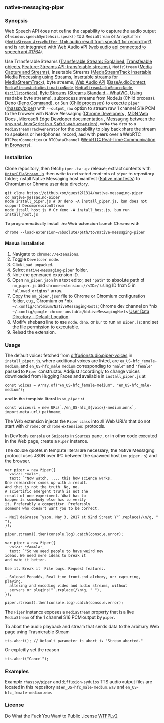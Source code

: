 ### native-messaging-piper

### Synopsis

Web Speech API does not define the capability to capture the audio output
of `window.speechSyntehsis.speak()` to a `MediaStream` or `ArrayBuffer` 
([`MediaStream`, `ArrayBuffer`, `Blob` audio result from speak() for recording?](https://lists.w3.org/Archives/Public/public-speech-api/2017Jun/0000.html)), 
and is not integrated with Web Audio API ([web audio api connected to speech api #1764](https://github.com/WebAudio/web-audio-api/issues/1764)).

Use Transferable Streams ([Transferable Streams Explained](https://github.com/whatwg/streams/blob/main/transferable-streams-explainer.md), [Transferable objects](https://developer.mozilla.org/en-US/docs/Web/API/Web_Workers_API/Transferable_objects), [Feature: Streams API: transferable streams](https://chromestatus.com/feature/5298733486964736)), 
`MediaStream` ([Media Capture and Streams](https://www.w3.org/TR/mediacapture-streams/)), Insertable Streams ([MediaStreamTrack Insertable Media Processing using Streams](https://www.w3.org/TR/mediacapture-transform/), [Insertable streams for MediaStreamTrack](https://developer.chrome.com/docs/capabilities/web-apis/mediastreamtrack-insertable-media-processing)), byte streams,
[Web Audio API](https://www.w3.org/TR/webaudio/) ([BaseAudioContext](https://webaudio.github.io/web-audio-api/#BaseAudioContext), [`MediaStreamAudioDestinationNode`](https://webaudio.github.io/web-audio-api/#MediaStreamAudioDestinationNode), [`MediaStreamAudioSourceNode`](https://webaudio.github.io/web-audio-api/#MediaStreamAudioDestinationNode), [`OscillatorNode`](https://webaudio.github.io/web-audio-api/#OscillatorNode)), [Byte Streams](https://github.com/whatwg/streams/blob/main/byte-streams-explainer.md) ([Streams Standard - WhatWG](https://streams.spec.whatwg.org/), [Using readable byte streams](https://developer.mozilla.org/en-US/docs/Web/API/Streams_API/Using_readable_byte_streams)),
subprocess streams from Node.js ([Child process](https://nodejs.org/api/child_process.html#processchdirdirectory)), Deno ([Deno.Command](https://docs.deno.com/api/deno/~/Deno.Command)), or Bun ([Child processes](https://bun.sh/docs/api/spawn)) to execute `piper` ([rhasspy/piper](https://github.com/rhasspy/piper)) with 
`--output_raw` option to stream raw 1 channel S16 PCM to the browser with
Native Messaging ([Chrome Developers](https://developer.chrome.com/docs/extensions/mv3/nativeMessaging/)
, [MDN Web Docs](https://developer.mozilla.org/en-US/docs/Mozilla/Add-ons/WebExtensions/Native_messaging)
, [Microsoft Edge Developer documentation](https://learn.microsoft.com/en-us/microsoft-edge/extensions-chromium/developer-guide/native-messaging)
, [Messaging between the app and JavaScript in a Safari web extension](https://developer.apple.com/documentation/safariservices/messaging-between-the-app-and-javascript-in-a-safari-web-extension)), write the data to a `MediaStreamTrackGenerator` for the
capability to play back share the stream to speakers or headphones, record,
and with peers over a WebRTC `RTCPeerConnection` or `RTCDataChannel` ([WebRTC: Real-Time Communication in Browsers](https://www.w3.org/TR/webrtc/)).

### Installation

Clone repository, then fetch `piper` `.tar.gz` release; extract contents with 
[`UntarFileStream.js`](https://gist.githubusercontent.com/guest271314/93a9d8055559ac8092b9bf8d541ccafc/raw/11589448b41116c3f45978810e6a284f5d565a63/UntarFileStream.js) 
then write to extracted contents of `piper` to repository folder; 
install Native Messaging host manifest ([Native manifests](https://developer.mozilla.org/en-US/docs/Mozilla/Add-ons/WebExtensions/Native_manifests)) to Chromium or Chrome 
user data directory.

```
git clone https://github.com/guest271314/native-messaging-piper
cd native-messaging-piper
node install_piper.js # Or deno -A install_piper.js, bun does not support DecompressionStream
node_istall_host.js # Or deno -A install_host.js, bun run install_host.js
```

To programmatically install the Web extension launch Chrome with

```
chrome --load-extension=/absolute/path/to/native-messaging-piper
```

#### Manual installation

1. Navigate to `chrome://extensions`.
2. Toggle `Developer mode`.
3. Click `Load unpacked`.
4. Select `native-messaging-piper` folder.
5. Note the generated extension ID.
6. Open `nm_piper.json` in a text editor, set `"path"` to absolute path of `nm_piper.js` and `chrome-extension://<ID>/` using ID from 5 in `"allowed_origins"` array. 
7. Copy the `nm_piper.json` file to Chrome or Chromium configuration folder, e.g., Chromium on \*nix `~/.config/chromium/NativeMessagingHosts`; Chrome dev channel on \*nix `~/.config/google-chrome-unstable/NativeMessagingHosts` [User Data Directory - Default Location](https://chromium.googlesource.com/chromium/src.git/+/HEAD/docs/user_data_dir.md#Default-Location).
8. Modify shebang line to use `node`, `deno`, or `bun` to run `nm_piper.js`; and set the file permission to executable.
9. Reload the extension. 

### Usage 
The default voices fetched from [diffusionstudio/piper-voices](https://huggingface.co/diffusionstudio/piper-voices/tree/main)
in `install_piper.js`, where additional voices are listed, are `en_US-hfc_female-medium`, and `en_US-hfc_male-medium` 
corresponding to `"male"` and `"female"` passed to `Piper` constructor.
Addjust accordingly to change voices downloaded from Hugging Faces and available in `install_piper.js`
at 

```
const voices = Array.of("en_US-hfc_female-medium", "en_US-hfc_male-medium");
```

and in the template literal in `nm_piper` at

```
const voiceuri = new URL(`./en_US-hfc_${voice}-medium.onnx`, import.meta.url).pathname;
```

The Web extension injects the `Piper` `class` into all Web URL's that do not start with `chrome:`
or `chrome-extension:` protocols. 

In DevTools `console` or `Snippets` in `Sources` panel, or in other code executed 
in the Web page, create a `Piper` instance.

The double quotes in template literal are necessary; the Native Messaging protocol
uses JSON over IPC between the spawned host (`nm_piper.js`) and the browser.

```
var piper = new Piper({
  voice: "male",
  text: `"Now watch. ..., this how science works.
One researcher comes up with a result.
And that is not the truth. No, no.
A scientific emergent truth is not the
result of one experiment. What has to
happen is somebody else has to verify
it. Preferably a competitor. Preferably
someone who doesn't want you to be correct.

- Neil deGrasse Tyson, May 3, 2017 at 92nd Street Y"`.replace(/\n/g, " "),
});

piper.stream().then(console.log).catch(console.error);
```

```
var piper = new Piper({
  voice: "female",
  text: `"So we need people to have weird new
ideas. We need more ideas to break it
and make it better.

Use it. Break it. File bugs. Request features.

- Soledad Penadés, Real time front-end alchemy, or: capturing, playing,
  altering and encoding video and audio streams, without
  servers or plugins!"`.replace(/\n/g, " "),
});

piper.stream().then(console.log).catch(console.error);
```

The `Piper` instance exposes a `mediaStream` property that is a live `MediaStream`
of the 1 channel S16 PCM output by `piper`.

To abort the audio playback and stream that sends data to the arbitrary Web page 
using Trasnferable Stream

```
tts.abort(); // Default parameter to abort is "Stream aborted." 
```

Or explicitly set the reason 

```
tts.abort("Cancel");
```

### Examples

Example `rhasspy/piper` and `diffusion-syduios` TTS audio output files are located in this repository at `en_US-hfc_male-medium.wav` and `en_US-hfc_female-medium.wav`.

### License

Do What the Fuck You Want to Public License [WTFPLv2](http://www.wtfpl.net/about/)
